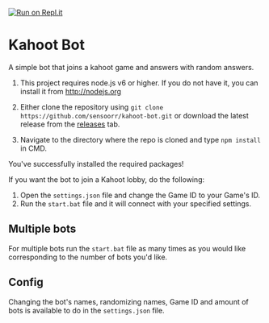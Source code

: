 [![Run on Repl.it](https://repl.it/badge/github/sensoorr/kahoot-bot)](https://repl.it/github/sensoorr/kahoot-bot)

# Kahoot Bot
A simple bot that joins a kahoot game and answers with random answers.

1. This project requires node.js v6 or higher. If you do not have it, you can install it from http://nodejs.org

2. Either clone the repository using ```git clone https://github.com/sensoorr/kahoot-bot.git``` or download the latest release from the [releases](https://github.com/sensoorr/kahoot-bot/releases) tab.

3. Navigate to the directory where the repo is cloned and type ```npm install``` in CMD.

You've successfully installed the required packages!

If you want the bot to join a Kahoot lobby, do the following:

1. Open the `settings.json` file and change the Game ID to your Game's ID.
2. Run the `start.bat` file and it will connect with your specified settings.

## Multiple bots
For multiple bots run the `start.bat` file as many times as you would like corresponding to the number of bots you'd like.

## Config
Changing the bot's names, randomizing names, Game ID and amount of bots is available to do in the `settings.json` file.